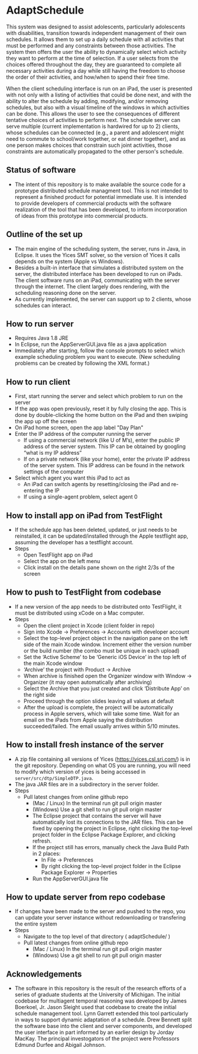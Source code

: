 # AdaptSchedule
This system was designed to assist adolescents, particularly adolescents with disabilities, transition towards independent management of their own schedules. It allows them to set up a daily schedule with all activities that must be performed and any constraints between those activities. The system then offers the user the ability to dynamically select which activity they want to perform at the time of selection. If a user selects from the choices offered throughout the day, they are guaranteed to complete all necessary activities during a day while still having the freedom to choose the order of their activities, and how/when to spend their free time.

When the client scheduling interface is run on an iPad, the user is presented with not only with a listing of activities that could be done next, and with the ability to alter the schedule by adding, modifying, and/or removing schedules, but also with a visual timeline of the windows in which activities can be done.  This allows the user to see the consequences of different tentative choices of activities to perform next.  The schedule server can serve multiple (current implementation is hardwired for up to 2) clients, whose schedules can be connected (e.g., a parent and adolescent might need to commute to school/work together, or eat dinner together), and as one person makes choices that constrain such joint activities, those constraints are automatically propagated to the other person's schedule.

## Status of software
- The intent of this repository is to make available the source code for a prototype distributed schedule managment tool. This is not intended to represent a finished product for potential immediate use.  It is intended to provide developers of commercial products with the software realization of the tool that has been developed, to inform incorporation of ideas from this prototype into commercial products.

## Outline of the set up
- The main engine of the scheduling system, the server, runs in Java, in Eclipse.  It uses the Yices SMT solver, so the version of Yices it calls depends on the system (Apple vs Windows).
- Besides a built-in interface that simulates a distributed system on the server, the distributed interface has been developed to run on iPads.  The client software runs on an iPad, communicating with the server through the internet.  The client largely does rendering, with the scheduling reasoning done on the server.
- As currently implemented, the server can support up to 2 clients, whose schedules can interact.


## How to run server
- Requires Java 1.8 JRE
- In Eclipse, run the AppServerGUI.java file as a java application
- Immediately after starting, follow the console prompts to select which example scheduling problem you want to execute.  (New scheduling problems can be created by following the XML format.)

## How to run client
- First, start running the server and select which problem to run on the server
- If the app was open previously, reset it by fully closing the app. This is done by double-clicking the home button on the iPad and then swiping the app up off the screen
- On iPad home screen, open the app label "Day Plan"
- Enter the IP address of the computer running the server
  - If using a commercial network (like U of M’s), enter the public IP address of the server system. This IP can be obtained by googling “what is my IP address”
  - If on a private network (like your home), enter the private IP address of the server system. This IP address can be found in the network settings of the computer
- Select which agent you want this iPad to act as
  - An iPad can switch agents by resetting/closing the iPad and re-entering the IP
  - If using a single-agent problem, select agent 0


## How to install app on iPad from TestFlight
- If the schedule app has been deleted, updated, or just needs to be reinstalled, it can be updated/installed through the Apple testflight app, assuming the developer has a testflight account.
- Steps
  - Open TestFlight app on iPad
  - Select the app on the left menu
  - Click install on the details pane shown on the right 2/3s of the screen

## How to push to TestFlight from codebase
- If a new version of the app needs to be distributed onto TestFlight, it must be distributed using xCode on a Mac computer.
- Steps
  - Open the client project in Xcode (client folder in repo)
  - Sign into Xcode -> Preferences -> Accounts with developer account
  - Select the top-level project object in the navigation pane on the left side of the main Xcode window. Increment either the version number or the build number (the combo must be unique in each upload)
  - Set the ‘Active Scheme’ to be ‘Generic iOS Device’ in the top left of the main Xcode window
  - ‘Archive’ the project with Product -> Archive
  - When archive is finished open the Organizer window with Window -> Organizer (it may open automatically after archiving)
  - Select the Archive that you just created and click ‘Distribute App’ on the right side
  - Proceed through the option slides leaving all values at default
  - After the upload is complete, the project will be automatically process in Apple servers, which will take some time. Wait for an email on the iPads from Apple saying the distribution succeeded/failed. The email usually arrives within 5/10 minutes.

## How to install fresh instance of the server
- A zip file containing all versions of Yices (https://yices.csl.sri.com/) is in the git repository.  Depending on what OS you are running, you will need to modify which version of yices is being accessed in `server/src/dtp/SimpleDTP.java`.
- The java JAR files are in a subdirectory in the server folder.
- Steps
  - Pull latest changes from online github repo
    - (Mac / Linux) In the terminal run git pull origin master
    - (Windows) Use a git shell to run git pull origin master
    - The Eclipse project that contains the server will have automatically lost its connections to the JAR files. This can be fixed by opening the project in Eclipse, right clicking the top-level project folder in the Eclipse Package Explorer, and clicking refresh.
    - If the project still has errors, manually check the Java Build Path in 2 places:
      - In File -> Preferences
      - By right clicking the top-level project folder in the Eclipse Package Explorer -> Properties
    - Run the AppServerGUI.java file

## How to update server from repo codebase
- If changes have been made to the server and pushed to the repo, you can update your server instance without redownloading or transfering the entire system
- Steps
  - Navigate to the top level of that directory ( adaptSchedule/ )
  - Pull latest changes from online github repo
    - (Mac / Linux) In the terminal run git pull origin master
    - (Windows) Use a git shell to run git pull origin master

## Acknowledgements
- The software in this repository is the result of the research efforts of a series of graduate students at the University of Michigan. The initial codebase for multiagent temporal reasoning was developed by James Boerkoel, Jr. Jason Sleight used that codebase to create the initial schedule management tool.  Lynn Garrett extended this tool particularly in ways to support dynamic adaptation of a schedule.  Drew Bennett split the software base into the client and server components, and developed the user interface in part informed by an earlier design by Jorday MacKay.  The principal investogators of the project were Professors Edmund Durfee and Abigail Johnson.
